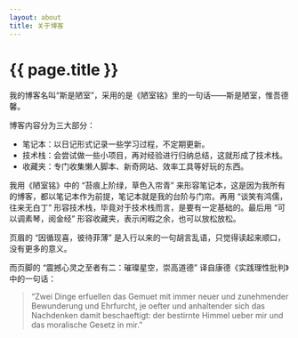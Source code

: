 ```yaml
---
layout: about
title: 关于博客
---
```



# {{ page.title }}
我的博客名叫“斯是陋室”，采用的是《陋室铭》里的一句话——斯是陋室，惟吾德馨。

博客内容分为三大部分：
- 笔记本：以日记形式记录一些学习过程，不定期更新。
- 技术栈：会尝试做一些小项目，再对经验进行归纳总结，这就形成了技术栈。
- 收藏夹：专门收集懒人脚本、新奇网站、效率工具等好玩的东西。

我用《陋室铭》中的 “苔痕上阶绿，草色入帘青” 来形容笔记本，这是因为我所有的博客，都以笔记本作为前提，笔记本就是我的台阶与门帘。再用 “谈笑有鸿儒，往来无白丁” 形容技术栈，毕竟对于技术栈而言，是要有一定基础的。最后用 “可以调素琴，阅金经” 形容收藏夹，表示闲暇之余，也可以放松放松。

页眉的 “因循现喜，彼待菲薄” 是入行以来的一句胡言乱语，只觉得读起来顺口，没有更多的意义。

而页脚的 “震撼心灵之至者有二：璀璨星空，崇高道德” 译自康德《实践理性批判》中的一句话：
> “Zwei Dinge erfuellen das Gemuet mit immer neuer und zunehmender Bewunderung und Ehrfurcht, je oefter und anhaltender sich das Nachdenken damit beschaeftigt: der bestirnte Himmel ueber mir und das moralische Gesetz in mir.”